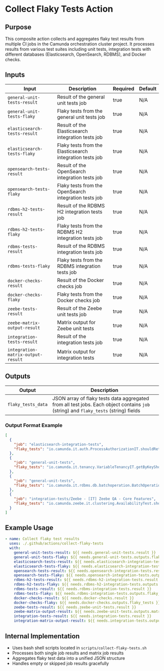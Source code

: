 # Collect Flaky Tests Action

## Purpose
This composite action collects and aggregates flaky test results from multiple CI jobs in the Camunda orchestration cluster project. It processes results from various test suites including unit tests, integration tests with different databases (Elasticsearch, OpenSearch, RDBMS), and Docker checks.

## Inputs

| Input | Description | Required | Default |
|-------|-------------|----------|---------|
| `general-unit-tests-result` | Result of the general unit tests job | true | N/A |
| `general-unit-tests-flaky` | Flaky tests from the general unit tests job | true | N/A |
| `elasticsearch-tests-result` | Result of the Elasticsearch integration tests job | true | N/A |
| `elasticsearch-tests-flaky` | Flaky tests from the Elasticsearch integration tests job | true | N/A |
| `opensearch-tests-result` | Result of the OpenSearch integration tests job | true | N/A |
| `opensearch-tests-flaky` | Flaky tests from the OpenSearch integration tests job | true | N/A |
| `rdbms-h2-tests-result` | Result of the RDBMS H2 integration tests job | true | N/A |
| `rdbms-h2-tests-flaky` | Flaky tests from the RDBMS H2 integration tests job | true | N/A |
| `rdbms-tests-result` | Result of the RDBMS integration tests job | true | N/A |
| `rdbms-tests-flaky` | Flaky tests from the RDBMS integration tests job | true | N/A |
| `docker-checks-result` | Result of the Docker checks job | true | N/A |
| `docker-checks-flaky` | Flaky tests from the Docker checks job | true | N/A |
| `zeebe-tests-result` | Result of the Zeebe unit tests job | true | N/A |
| `zeebe-matrix-output-result` | Matrix output for Zeebe unit tests | true | N/A |
| `integration-tests-result` | Result of the integration tests job | true | N/A |
| `integration-matrix-output-result` | Matrix output for integration tests | true | N/A |

## Outputs

 Output | Description |
|--------|-------------|
| `flaky_tests_data` | JSON array of flaky tests data aggregated from all test jobs. Each object contains `job` (string) and `flaky_tests` (string) fields |

### Output Format Example

```json
[
  {
    "job": "elasticsearch-integration-tests",
    "flaky_tests": "io.camunda.it.auth.ProcessAuthorizationIT.shouldReturnProcessDefinitionStartForm(CamundaClient, CamundaClient)"
  },
  {
    "job": "general-unit-tests",
    "flaky_tests": "io.camunda.it.tenancy.VariableTenancyIT.getByKeyShouldReturnTenantOwnedVariable(CamundaClient, CamundaClient) io.camunda.it.tenancy.VariableTenancyIT.shouldReturnOnlyTenantAVariables(CamundaClient)"
  },
  {
    "job": "general-unit-tests",
    "flaky_tests": "io.camunda.it.rdbms.db.batchoperation.BatchOperationIT.shouldFindAllBatchOperationsPaged(CamundaRdbmsTestApplication)[1]"
  },
  {
    "job": "integration-tests/Zeebe - [IT] Zeebe QA - Core Features",
    "flaky_tests": "io.camunda.zeebe.it.clustering.AvailabilityTest.shouldCreateProcessWhenPartitionRecovers"
  }
]
```

## Example Usage

```yaml
- name: Collect flaky test results
  uses: ./.github/actions/collect-flaky-tests
  with:
    general-unit-tests-result: ${{ needs.general-unit-tests.result }}
    general-unit-tests-flaky: ${{ needs.general-unit-tests.outputs.flaky_tests }}
    elasticsearch-tests-result: ${{ needs.elasticsearch-integration-tests.result }}
    elasticsearch-tests-flaky: ${{ needs.elasticsearch-integration-tests.outputs.flaky_tests }}
    opensearch-tests-result: ${{ needs.opensearch-integration-tests.result }}
    opensearch-tests-flaky: ${{ needs.opensearch-integration-tests.outputs.flaky_tests }}
    rdbms-h2-tests-result: ${{ needs.rdbms-h2-integration-tests.result }}
    rdbms-h2-tests-flaky: ${{ needs.rdbms-h2-integration-tests.outputs.flaky_tests }}
    rdbms-tests-result: ${{ needs.rdbms-integration-tests.result }}
    rdbms-tests-flaky: ${{ needs.rdbms-integration-tests.outputs.flaky_tests }}
    docker-checks-result: ${{ needs.docker-checks.result }}
    docker-checks-flaky: ${{ needs.docker-checks.outputs.flaky_tests }}
    zeebe-tests-result: ${{ needs.zeebe-unit-tests.result }}
    zeebe-matrix-output-result: ${{ needs.zeebe-unit-tests.outputs.matrix_results }}
    integration-tests-result: ${{ needs.integration-tests.result }}
    integration-matrix-output-result: ${{ needs.integration-tests.outputs.matrix_results }}
```

## Internal Implementation
- Uses bash shell scripts located in `scripts/collect-flaky-tests.sh`
- Processes both single job results and matrix job results
- Aggregates flaky test data into a unified JSON structure
- Handles empty or skipped job results gracefully
